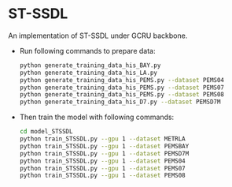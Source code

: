 # ST-SSDL
An implementation of ST-SSDL under GCRU backbone.


* Run following commands to prepare data:

  ```bash
  python generate_training_data_his_BAY.py
  python generate_training_data_his_LA.py
  python generate_training_data_his_PEMS.py --dataset PEMS04
  python generate_training_data_his_PEMS.py --dataset PEMS07
  python generate_training_data_his_PEMS.py --dataset PEMS08
  python generate_training_data_his_D7.py --dataset PEMSD7M
  ```

* Then train the model with following commands:

  ```bash
  cd model_STSSDL
  python train_STSSDL.py --gpu 1 --dataset METRLA
  python train_STSSDL.py --gpu 1 --dataset PEMSBAY
  python train_STSSDL.py --gpu 1 --dataset PEMSD7M
  python train_STSSDL.py --gpu 1 --dataset PEMS04
  python train_STSSDL.py --gpu 1 --dataset PEMS07
  python train_STSSDL.py --gpu 1 --dataset PEMS08

  ```

  